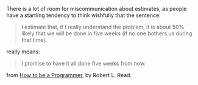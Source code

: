 <!--
.. title: On Estimates
.. slug: on-estimates
.. date: 2009-06-18 09:40:15-05:00
.. tags: Software
.. category: Software
.. link: 
.. description: 
.. type: text
-->


There is a lot of room for miscommunication about estimates, as people
have a startling tendency to think wishfully that the sentence:

> I estimate that, if I really understand the problem, it is about 50%
> likely that we will be done in five weeks (if no one bothers us during
> that time).

really means:

> I promise to have it all done five weeks from now.

from [How to be a
Programmer](https://braydie.gitbooks.io/how-to-be-a-programmer/content/en/),
by Robert L. Read.